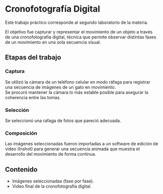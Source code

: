 # Cronofotografía Digital

Este trabajo práctico corresponde al segundo laboratorio de la materia.

El objetivo fue capturar y representar el movimiento de un objeto a través de una cronofotografía digital, técnica que permite observar distintas fases de un movimiento en una sola secuencia visual.

## Etapas del trabajo

### Captura

Se utilizó la cámara de un teléfono celular en modo ráfaga para registrar una secuencia de imágenes de un gato en movimiento.  
Se procuró mantener la cámara lo más estable posible para asegurar la coherencia entre las tomas.

### Selección

Se seleccionó una rafaga de fotos que pareció adecuada.

### Composición

Las imágenes seleccionadas fueron importadas a un software de edición de video (Inshot) para generar una secuencia animada que muestra el desarrollo del movimiento de forma continua.

## Contenido

- Imágenes seleccionadas (fase por fase).
- Video final de la cronofotografía digital.

